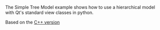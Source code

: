 The Simple Tree Model example shows how to use a hierarchical model with Qt's standard view classes in python.

Based on the [C++ version](https://doc.qt.io/qt-6/qtwidgets-itemviews-simpletreemodel-example.html)